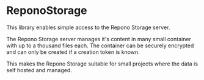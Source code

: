 # ReponoStorage

This library enables simple access to the Repono Storage server.

The Repono Storage server manages it's content in many small container with up to a thousand files
each. The container can be securely encrypted and can only be created if a creation token is known.

This makes the Repono Storage suitable for small projects where the data is self hosted and managed.
